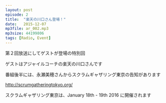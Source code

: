 ```yaml
---
layout: post
episode: 2
title:  "楽天の川口さん登場！"
date:   2015-12-07
mp3file: ar_002.mp3
mp3size: 44199806
tags: [Radio, Event]
---
```


第２回放送にしてゲストが登場の特別回

ゲストはアジャイルコーチの楽天の川口さんです

番組後半には、永瀬美穂さんからスクラムギャザリング東京の告知があります

http://scrumgatheringtokyo.org/

スクラムギャザリング東京は、January 18th - 19th 2016 に開催されます


